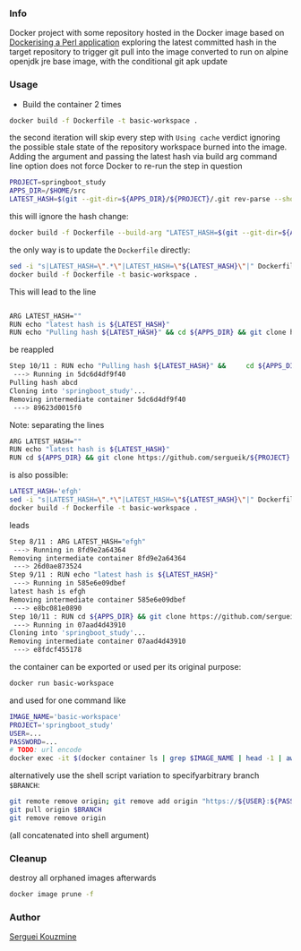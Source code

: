 ### Info

Docker project with some repository hosted in the Docker image based on [Dockerising a Perl application](https://robn.io/docker-perl/) exploring the latest committed hash in the target repository to trigger git pull into the image converted to run on alpine openjdk jre base image, with the conditional git apk update

### Usage

* Build the container 2 times
```sh
docker build -f Dockerfile -t basic-workspace .
```
the second iteration will skip every step with `Using cache` verdict ignoring the possible stale state of the repository workspace burned into the image.
Adding the argument and passing the latest hash via build arg command line option does not force Docker to re-run the step in question

```sh
PROJECT=springboot_study
APPS_DIR=/$HOME/src
LATEST_HASH=$(git --git-dir=${APPS_DIR}/${PROJECT}/.git rev-parse --short HEAD)
```
this will ignore the hash change:
```sh
docker build -f Dockerfile --build-arg "LATEST_HASH=$(git --git-dir=${APPS_DIR}/${PROJECT}/.git rev-parse --short HEAD)" -t basic-workspace .
```

the only way is to update the `Dockerfile` directly:
```sh
sed -i "s|LATEST_HASH=\".*\"|LATEST_HASH=\"${LATEST_HASH}\"|" Dockerfile
docker build -f Dockerfile -t basic-workspace .
```
This will lead to the line

```sh

ARG LATEST_HASH=""
RUN echo "latest hash is ${LATEST_HASH}"
RUN echo "Pulling hash ${LATEST_HASH}" && cd ${APPS_DIR} && git clone https://github.com/sergueik/${PROJECT}
```
be reappled
```sh
Step 10/11 : RUN echo "Pulling hash ${LATEST_HASH}" &&     cd ${APPS_DIR} &&     git clone https://github.com/sergueik/${PROJECT}
 ---> Running in 5dc6d4df9f40
Pulling hash abcd
Cloning into 'springboot_study'...
Removing intermediate container 5dc6d4df9f40
 ---> 89623d0015f0
```
Note: separating the lines
```sh
ARG LATEST_HASH=""
RUN echo "latest hash is ${LATEST_HASH}"
RUN cd ${APPS_DIR} && git clone https://github.com/sergueik/${PROJECT}
```

is also possible:
```sh
LATEST_HASH='efgh'
sed -i "s|LATEST_HASH=\".*\"|LATEST_HASH=\"${LATEST_HASH}\"|" Dockerfile
docker build -f Dockerfile -t basic-workspace .
```
leads
```sh
Step 8/11 : ARG LATEST_HASH="efgh"
 ---> Running in 8fd9e2a64364
Removing intermediate container 8fd9e2a64364
 ---> 26d0ae873524
Step 9/11 : RUN echo "latest hash is ${LATEST_HASH}"
 ---> Running in 585e6e09dbef
latest hash is efgh
Removing intermediate container 585e6e09dbef
 ---> e8bc081e0890
Step 10/11 : RUN cd ${APPS_DIR} && git clone https://github.com/sergueik/${PROJECT}
 ---> Running in 07aad4d43910
Cloning into 'springboot_study'...
Removing intermediate container 07aad4d43910
 ---> e8fdcf455178
```
the container can be exported or used per its original purpose:

```sh
docker run basic-workspace
```

and used for one command like
```sh
IMAGE_NAME='basic-workspace'
PROJECT='springboot_study'
USER=...
PASSWORD=...
# TODO: url encode
docker exec -it $(docker container ls | grep $IMAGE_NAME | head -1 | awk '{print $1}') sh -c "cd /opt/apps/$PROJECT ; git pull https://${USER}:${PASSWORD}@github.com/${PROJECT}"
```
alternatively use the shell script variation to specifyarbitrary branch `$BRANCH`:
```sh
git remote remove origin; git remove add origin "https://${USER}:${PASSWORD}@github.com/${PROJECT}"
git pull origin $BRANCH
git remove remove origin
```
(all concatenated into shell argument) 

### Cleanup
destroy all orphaned images afterwards
```sh
docker image prune -f
```

### Author
[Serguei Kouzmine](kouzmine_serguei@yahoo.com)
